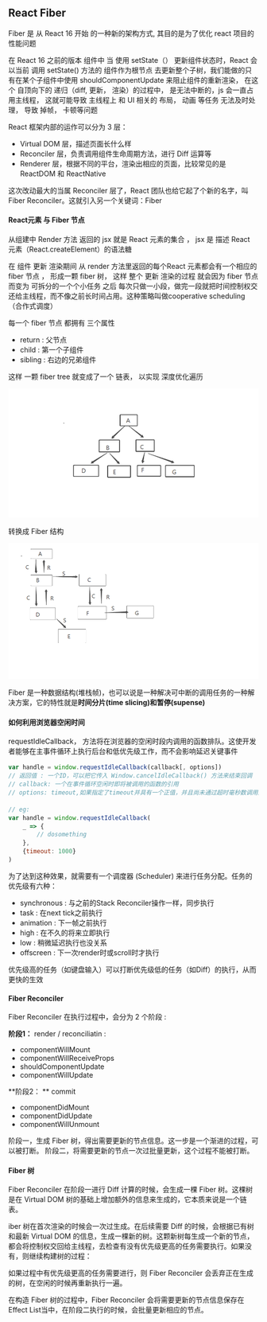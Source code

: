 ## React Fiber

Fiber 是 从 React 16 开始  的一种新的架构方式, 其目的是为了优化  react 项目的性能问题



在 React 16 之前的版本 组件中 当 使用 setState（） 更新组件状态时，React 会以当前 调用 setState() 方法的 组件作为根节点 去更新整个子树，我们能做的只有在某个子组件中使用 shouldComponentUpdate 来阻止组件的重新渲染， 在这个 自顶向下的 递归（diff, 更新， 渲染）的过程中， 是无法中断的，js 会一直占用主线程， 这就可能导致 主线程上 和 UI 相关的 布局， 动画 等任务 无法及时处理，  导致  掉帧， 卡顿等问题



React 框架内部的运作可以分为 3 层：

* Virtual DOM 层，描述页面长什么样
* Reconciler 层，负责调用组件生命周期方法，进行 Diff 运算等
* Renderer 层，根据不同的平台，渲染出相应的页面，比较常见的是 ReactDOM 和 ReactNative




这次改动最大的当属 Reconciler 层了，React 团队也给它起了个新的名字，叫Fiber Reconciler。这就引入另一个关键词：Fiber



#### React元素 与 Fiber 节点

从组建中 Render 方法 返回的 jsx 就是 React 元素的集合 ， jsx 是 描述 React 元素（React.createElement）的语法糖



在 组件 更新 渲染期间 从 render 方法里返回的每个React 元素都会有一个相应的 fiber 节点 ， 形成一颗 fiber 树， 这样 整个 更新 渲染的过程 就会因为 fiber 节点  而变为 可拆分的一个个小任务 之后 每次只做一小段，做完一段就把时间控制权交还给主线程，而不像之前长时间占用。这种策略叫做cooperative scheduling（合作式调度）

每一个 fiber 节点 都拥有 三个属性 

* return :  父节点
* child : 第一个子组件
* sibling : 右边的兄弟组件

这样 一颗 fiber tree  就变成了一个 链表， 以实现 深度优化遍历

![](.\100.png)

转换成 Fiber 结构

![](.\200.png)

Fiber 是一种数据结构(堆栈帧)，也可以说是一种解决可中断的调用任务的一种解决方案，它的特性就是**时间分片(time slicing)和暂停(supense)**



#### 如何利用浏览器空闲时间

requestIdleCallback， 方法将在浏览器的空闲时段内调用的函数排队。这使开发者能够在主事件循环上执行后台和低优先级工作，而不会影响延迟关键事件

``` javascript
var handle = window.requestIdleCallback(callback[, options])
// 返回值 : 一个ID，可以把它传入 Window.cancelIdleCallback() 方法来结束回调
// callback: 一个在事件循环空闲时即将被调用的函数的引用
// options: timeout,如果指定了timeout并具有一个正值，并且尚未通过超时毫秒数调用回调，那么回调会在下一次空闲时期被强制执行，尽管这样很可能会对性能造成负面影响

// eg: 
var handle = window.requestIdleCallback(
	_ => {
        // dosomething
    },
    {timeout: 1000}
)
```



为了达到这种效果，就需要有一个调度器 (Scheduler) 来进行任务分配。任务的优先级有六种：

* synchronous :  与之前的Stack Reconciler操作一样，同步执行
* task : 在next tick之前执行
* animation : 下一帧之前执行
* high : 在不久的将来立即执行
* low : 稍微延迟执行也没关系
* offscreen : 下一次render时或scroll时才执行

优先级高的任务（如键盘输入）可以打断优先级低的任务（如Diff）的执行，从而更快的生效



#### Fiber Reconciler

Fiber Reconciler 在执行过程中，会分为 2 个阶段 : 

**阶段1：** render / reconciliatin :

* componentWillMount
* componentWillReceiveProps
* shouldComponentUpdate
* componentWillUpdate

**阶段2： ** commit

* componentDidMount
* componentDidUpdate
* componentWillUnmount



阶段一，生成 Fiber 树，得出需要更新的节点信息。这一步是一个渐进的过程，可以被打断。
阶段二，将需要更新的节点一次过批量更新，这个过程不能被打断。





#### Fiber 树

Fiber Reconciler 在阶段一进行 Diff 计算的时候，会生成一棵 Fiber 树。这棵树是在 Virtual DOM 树的基础上增加额外的信息来生成的，它本质来说是一个链表。

iber 树在首次渲染的时候会一次过生成。在后续需要 Diff 的时候，会根据已有树和最新 Virtual DOM 的信息，生成一棵新的树。这颗新树每生成一个新的节点，都会将控制权交回给主线程，去检查有没有优先级更高的任务需要执行。如果没有，则继续构建树的过程：

如果过程中有优先级更高的任务需要进行，则 Fiber Reconciler 会丢弃正在生成的树，在空闲的时候再重新执行一遍。

在构造 Fiber 树的过程中，Fiber Reconciler 会将需要更新的节点信息保存在Effect List当中，在阶段二执行的时候，会批量更新相应的节点。



